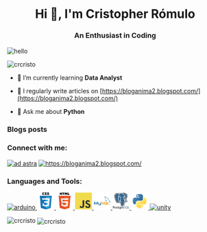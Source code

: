

<h1 align="center">Hi 👋, I'm Cristopher Rómulo</h1>
<h3 align="center">An Enthusiast in Coding</h3>

<img src="https://raw.githubusercontent.com/alansmathew/alansmathew/master/lang.gif" alt="hello" width="350" align="center"></img>

<p align="left"> <img src="https://komarev.com/ghpvc/?username=crcristo&label=Profile%20views&color=0e75b6&style=flat" alt="crcristo" /> </p>

- 🌱 I’m currently learning **Data Analyst**

- 📝 I regularly write articles on [https://bloganima2.blogspot.com/](https://bloganima2.blogspot.com/)

- 💬 Ask me about **Python**

### Blogs posts
<!-- BLOG-POST-LIST:START -->
<!-- BLOG-POST-LIST:END -->

<h3 align="left">Connect with me:</h3>
<p align="left">
<a href="https://www.youtube.com/c/ad astra" target="blank"><img align="center" src="https://raw.githubusercontent.com/rahuldkjain/github-profile-readme-generator/master/src/images/icons/Social/youtube.svg" alt="ad astra" height="30" width="40" /></a>
<a href="/https://bloganima2.blogspot.com/" target="blank"><img align="center" src="https://raw.githubusercontent.com/rahuldkjain/github-profile-readme-generator/master/src/images/icons/Social/rss.svg" alt="https://bloganima2.blogspot.com/" height="30" width="40" /></a>
</p>

<h3 align="left">Languages and Tools:</h3>
<p align="left"> <a href="https://www.arduino.cc/" target="_blank" rel="noreferrer"> <img src="https://cdn.worldvectorlogo.com/logos/arduino-1.svg" alt="arduino" width="40" height="40"/> </a> <a href="https://www.w3schools.com/css/" target="_blank" rel="noreferrer"> <img src="https://raw.githubusercontent.com/devicons/devicon/master/icons/css3/css3-original-wordmark.svg" alt="css3" width="40" height="40"/> </a> <a href="https://www.w3.org/html/" target="_blank" rel="noreferrer"> <img src="https://raw.githubusercontent.com/devicons/devicon/master/icons/html5/html5-original-wordmark.svg" alt="html5" width="40" height="40"/> </a> <a href="https://developer.mozilla.org/en-US/docs/Web/JavaScript" target="_blank" rel="noreferrer"> <img src="https://raw.githubusercontent.com/devicons/devicon/master/icons/javascript/javascript-original.svg" alt="javascript" width="40" height="40"/> </a> <a href="https://www.mysql.com/" target="_blank" rel="noreferrer"> <img src="https://raw.githubusercontent.com/devicons/devicon/master/icons/mysql/mysql-original-wordmark.svg" alt="mysql" width="40" height="40"/> </a> <a href="https://www.postgresql.org" target="_blank" rel="noreferrer"> <img src="https://raw.githubusercontent.com/devicons/devicon/master/icons/postgresql/postgresql-original-wordmark.svg" alt="postgresql" width="40" height="40"/> </a> <a href="https://www.python.org" target="_blank" rel="noreferrer"> <img src="https://raw.githubusercontent.com/devicons/devicon/master/icons/python/python-original.svg" alt="python" width="40" height="40"/> </a> <a href="https://unity.com/" target="_blank" rel="noreferrer"> <img src="https://www.vectorlogo.zone/logos/unity3d/unity3d-icon.svg" alt="unity" width="40" height="40"/> </a> </p>

<p><img align="left" src="https://github-readme-stats.vercel.app/api/top-langs?username=crcristo&show_icons=true&title_color=ffffff&icon_color=bb2acf&text_color=daf7dc&bg_color=151515&locale=en&layout=compact" alt="crcristo" /></p>

<p>&nbsp;<img align="center" src="https://github-readme-stats.vercel.app/api?username=crcristo&show_icons=true&title_color=ffffff&icon_color=bb2acf&text_color=daf7dc&bg_color=151515&locale=en" alt="crcristo" /></p>


